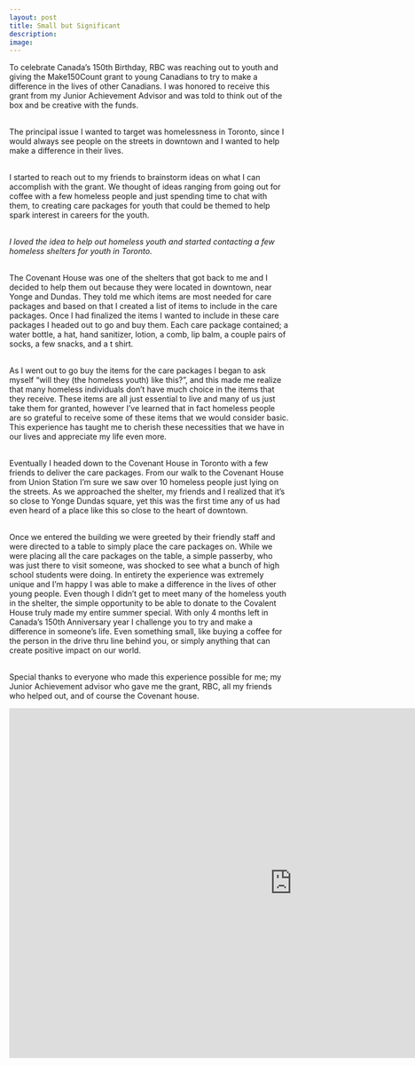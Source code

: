```yaml
---
layout: post
title: Small but Significant
description: 
image: 
---
```


<p class="post-font"> To celebrate Canada’s 150th Birthday, RBC was reaching out to youth and giving the Make150Count grant to young Canadians to try to make a difference in the lives of other Canadians. I was honored to receive this grant from my Junior Achievement Advisor and was told to think out of the box and be creative with the funds. <br><br>

The principal issue I wanted to target was homelessness in Toronto, since I would always see people on the streets in downtown and I wanted to help make a difference in their lives. <br><br>

I started to reach out to my friends to brainstorm ideas on what I can accomplish with the grant. We thought of ideas ranging from going out for coffee with a few homeless people and just spending time to chat with them, to creating care packages for youth that could be themed to help spark interest in careers for the youth. <br><br>

<i>I loved the idea to help out homeless youth and started contacting a few homeless shelters for youth in Toronto.</i><br><br>

The Covenant House was one of the shelters that got back to me and I decided to help them out because they were located in downtown, near Yonge and Dundas. They told me which items are most needed for care packages and based on that I created a list of items to include in the care packages. Once I had finalized the items I wanted to include in these care packages I headed out to go and buy them. Each care package contained; a water bottle, a hat, hand sanitizer, lotion, a comb, lip balm, a couple pairs of socks, a few snacks, and a t shirt. <br><br>

As I went out to go buy the items for the care packages I began to ask myself “will they (the homeless youth) like this?”, and this made me realize that many homeless individuals don’t have much choice in the items that they receive. These items are all just essential to live and many of us just take them for granted, however I’ve learned that in fact homeless people are so grateful to receive some of these items that we would consider basic. This experience has taught me to cherish these necessities that we have in our lives and appreciate my life even more. <br><br>

Eventually I headed down to the Covenant House in Toronto with a few friends to deliver the care packages. From our walk to the Covenant House from Union Station I’m sure we saw over 10 homeless people just lying on the streets. As we approached the shelter, my friends and I realized that it’s so close to Yonge Dundas square, yet this was the first time any of us had even heard of a place like this so close to the heart of downtown. <br><br>

Once we entered the building we were greeted by their friendly staff and were directed to a table to simply place the care packages on. While we were placing all the care packages on the table, a simple passerby, who was just there to visit someone, was shocked to see what a bunch of high school students were doing. In entirety the experience was extremely unique and I’m happy I was able to make a difference in the lives of other young people. Even though I didn’t get to meet many of the homeless youth in the shelter, the simple opportunity to be able to donate to the Covalent House truly made my entire summer special.
With only 4 months left in Canada’s 150th Anniversary year I challenge you to try and make a difference in someone’s life. Even something small, like buying a coffee for the person in the drive thru line behind you, or simply anything that can create positive impact on our world. <br><br>

Special thanks to everyone who made this experience possible for me; my Junior Achievement advisor who gave me the grant, RBC, all my friends who helped out, and of course the Covenant house. </p> 

<p align="center"><iframe width="1020" height="630" src="https://www.youtube.com/embed/AVmp-cP9OeM" frameborder="0" allow="accelerometer; autoplay; encrypted-media; gyroscope; picture-in-picture" allowfullscreen></iframe></p>


